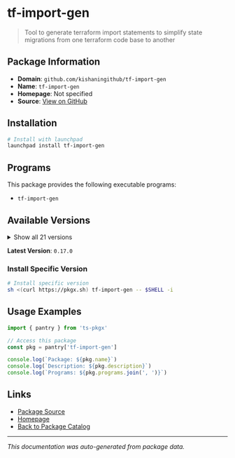 # tf-import-gen

> Tool to generate terraform import statements to simplify state migrations from one terraform code base to another

## Package Information

- **Domain**: `github.com/kishaningithub/tf-import-gen`
- **Name**: `tf-import-gen`
- **Homepage**: Not specified
- **Source**: [View on GitHub](https://github.com/pkgxdev/pantry/tree/main/projects/github.com/kishaningithub/tf-import-gen/package.yml)

## Installation

```bash
# Install with launchpad
launchpad install tf-import-gen
```

## Programs

This package provides the following executable programs:

- `tf-import-gen`

## Available Versions

<details>
<summary>Show all 21 versions</summary>

- `0.17.0`, `0.16.0`, `0.15.0`, `0.14.0`, `0.13.1`
- `0.12.0`, `0.11.1`, `0.11.0`, `0.10.2`, `0.10.1`
- `0.10.0`, `0.9.0`, `0.8.0`, `0.7.4`, `0.7.3`
- `0.7.2`, `0.7.1`, `0.7.0`, `0.6.0`, `0.5.0`
- `0.4.1`

</details>

**Latest Version**: `0.17.0`

### Install Specific Version

```bash
# Install specific version
sh <(curl https://pkgx.sh) tf-import-gen -- $SHELL -i
```

## Usage Examples

```typescript
import { pantry } from 'ts-pkgx'

// Access this package
const pkg = pantry['tf-import-gen']

console.log(`Package: ${pkg.name}`)
console.log(`Description: ${pkg.description}`)
console.log(`Programs: ${pkg.programs.join(', ')}`)
```

## Links

- [Package Source](https://github.com/pkgxdev/pantry/tree/main/projects/github.com/kishaningithub/tf-import-gen/package.yml)
- [Homepage](#)
- [Back to Package Catalog](../../../package-catalog.md)

---

*This documentation was auto-generated from package data.*
